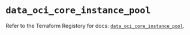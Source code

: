 # `data_oci_core_instance_pool`

Refer to the Terraform Registory for docs: [`data_oci_core_instance_pool`](https://registry.terraform.io/providers/oracle/oci/6.18.0/docs/data-sources/core_instance_pool).
